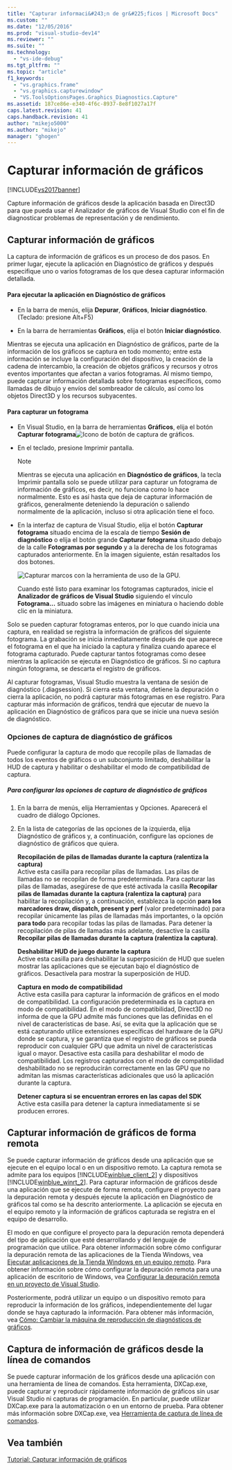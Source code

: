 ```yaml
---
title: "Capturar informaci&#243;n de gr&#225;ficos | Microsoft Docs"
ms.custom: ""
ms.date: "12/05/2016"
ms.prod: "visual-studio-dev14"
ms.reviewer: ""
ms.suite: ""
ms.technology: 
  - "vs-ide-debug"
ms.tgt_pltfrm: ""
ms.topic: "article"
f1_keywords: 
  - "vs.graphics.frame"
  - "vs.graphics.capturewindow"
  - "VS.ToolsOptionsPages.Graphics_Diagnostics.Capture"
ms.assetid: 187ce86e-e340-4f6c-8937-8e8f1027a17f
caps.latest.revision: 41
caps.handback.revision: 41
author: "mikejo5000"
ms.author: "mikejo"
manager: "ghogen"
---
```

# Capturar informaci&#243;n de gr&#225;ficos
[!INCLUDE[vs2017banner](../code-quality/includes/vs2017banner.md)]

Capture información de gráficos desde la aplicación basada en Direct3D para que pueda usar el Analizador de gráficos de Visual Studio con el fin de diagnosticar problemas de representación y de rendimiento.  
  
## Capturar información de gráficos  
 La captura de información de gráficos es un proceso de dos pasos.  En primer lugar, ejecute la aplicación en Diagnóstico de gráficos y después especifique uno o varios fotogramas de los que desea capturar información detallada.  
  
#### Para ejecutar la aplicación en Diagnóstico de gráficos  
  
-   En la barra de menús, elija **Depurar**, **Gráficos**, **Iniciar diagnóstico**.  \(Teclado: presione Alt\+F5\)  
  
-   En la barra de herramientas **Gráficos**, elija el botón **Iniciar diagnóstico**.  
  
 Mientras se ejecuta una aplicación en Diagnóstico de gráficos, parte de la información de los gráficos se captura en todo momento; entre esta información se incluye la configuración del dispositivo, la creación de la cadena de intercambio, la creación de objetos gráficos y recursos y otros eventos importantes que afectan a varios fotogramas.  Al mismo tiempo, puede capturar información detallada sobre fotogramas específicos, como llamadas de dibujo y envíos del sombreador de cálculo, así como los objetos Direct3D y los recursos subyacentes.  
  
#### Para capturar un fotograma  
  
-   En Visual Studio, en la barra de herramientas **Gráficos**, elija el botón **Capturar fotograma**![Icono de botón de captura de gráficos](~/docs/debugger/graphics/media/debuggingdirectxgraphics.png "DebuggingDirectXGraphics").  
  
-   En el teclado, presione Imprimir pantalla.  
  
    > [!NOTE]
    >  Mientras se ejecuta una aplicación en **Diagnóstico de gráficos**, la tecla Imprimir pantalla solo se puede utilizar para capturar un fotograma de información de gráficos, es decir, no funciona como lo hace normalmente.  Esto es así hasta que deja de capturar información de gráficos, generalmente deteniendo la depuración o saliendo normalmente de la aplicación, incluso si otra aplicación tiene el foco.  
  
-   En la interfaz de captura de Visual Studio, elija el botón **Capturar fotograma** situado encima de la escala de tiempo **Sesión de diagnóstico** o elija el botón grande **Capturar fotograma** situado debajo de la calle **Fotogramas por segundo** y a la derecha de los fotogramas capturados anteriormente.  En la imagen siguiente, están resaltados los dos botones.  
  
     ![Capturar marcos con la herramienta de uso de la GPU.](../debugger/media/pix_gpu_usage_tool_capture_frame.png "pix\_gpu\_usage\_tool\_capture\_frame")  
  
     Cuando esté listo para examinar los fotogramas capturados, inicie el **Analizador de gráficos de Visual Studio** siguiendo el vínculo **Fotograma...** situado sobre las imágenes en miniatura o haciendo doble clic en la miniatura.  
  
 Solo se pueden capturar fotogramas enteros, por lo que cuando inicia una captura, en realidad se registra la información de gráficos del siguiente fotograma.  La grabación se inicia inmediatamente después de que aparece el fotograma en el que ha iniciado la captura y finaliza cuando aparece el fotograma capturado.  Puede capturar tantos fotogramas como desee mientras la aplicación se ejecuta en Diagnóstico de gráficos.  Si no captura ningún fotograma, se descarta el registro de gráficos.  
  
 Al capturar fotogramas, Visual Studio muestra la ventana de sesión de diagnóstico \(.diagsession\).  Si cierra esta ventana, detiene la depuración o cierra la aplicación, no podrá capturar más fotogramas en ese registro.  Para capturar más información de gráficos, tendrá que ejecutar de nuevo la aplicación en Diagnóstico de gráficos para que se inicie una nueva sesión de diagnóstico.  
  
### Opciones de captura de diagnóstico de gráficos  
 Puede configurar la captura de modo que recopile pilas de llamadas de todos los eventos de gráficos o un subconjunto limitado, deshabilitar la HUD de captura y habilitar o deshabilitar el modo de compatibilidad de captura.  
  
##### Para configurar las opciones de captura de diagnóstico de gráficos  
  
1.  En la barra de menús, elija Herramientas y Opciones.  Aparecerá el cuadro de diálogo Opciones.  
  
2.  En la lista de categorías de las opciones de la izquierda, elija Diagnóstico de gráficos y, a continuación, configure las opciones de diagnóstico de gráficos que quiera.  
  
     **Recopilación de pilas de llamadas durante la captura \(ralentiza la captura\)**  
     Active esta casilla para recopilar pilas de llamadas.  Las pilas de llamadas no se recopilan de forma predeterminada.  Para capturar las pilas de llamadas, asegúrese de que esté activada la casilla **Recopilar pilas de llamadas durante la captura \(ralentiza la captura\)** para habilitar la recopilación y, a continuación, establezca la opción **para los marcadores draw, dispatch, present y perf** \(valor predeterminado\) para recopilar únicamente las pilas de llamadas más importantes, o la opción **para todo** para recopilar todas las pilas de llamadas.  Para detener la recopilación de pilas de llamadas más adelante, desactive la casilla **Recopilar pilas de llamadas durante la captura \(ralentiza la captura\)**.  
  
     **Deshabilitar HUD de juego durante la captura**  
     Active esta casilla para deshabilitar la superposición de HUD que suelen mostrar las aplicaciones que se ejecutan bajo el diagnóstico de gráficos.  Desactívela para mostrar la superposición de HUD.  
  
     **Captura en modo de compatibilidad**  
     Active esta casilla para capturar la información de gráficos en el modo de compatibilidad.  La configuración predeterminada es la captura en modo de compatibilidad.  En el modo de compatibilidad, Direct3D no informa de que la GPU admite más funciones que las definidas en el nivel de características de base.  Así, se evita que la aplicación que se está capturando utilice extensiones específicas del hardware de la GPU donde se captura, y se garantiza que el registro de gráficos se pueda reproducir con cualquier GPU que admita un nivel de características igual o mayor.  Desactive esta casilla para deshabilitar el modo de compatibilidad. Los registros capturados con el modo de compatibilidad deshabilitado no se reproducirán correctamente en las GPU que no admitan las mismas características adicionales que usó la aplicación durante la captura.  
  
     **Detener captura si se encuentran errores en las capas del SDK**  
     Active esta casilla para detener la captura inmediatamente si se producen errores.  
  
## Capturar información de gráficos de forma remota  
 Se puede capturar información de gráficos desde una aplicación que se ejecute en el equipo local o en un dispositivo remoto.  La captura remota se admite para los equipos [!INCLUDE[winblue_client_2](../debugger/includes/winblue_client_2_md.md)] y dispositivos [!INCLUDE[winblue_winrt_2](../debugger/includes/winblue_winrt_2_md.md)].  Para capturar información de gráficos desde una aplicación que se ejecute de forma remota, configure el proyecto para la depuración remota y después ejecute la aplicación en Diagnóstico de gráficos tal como se ha descrito anteriormente.  La aplicación se ejecuta en el equipo remoto y la información de gráficos capturada se registra en el equipo de desarrollo.  
  
 El modo en que configure el proyecto para la depuración remota dependerá del tipo de aplicación que esté desarrollando y del lenguaje de programación que utilice.  Para obtener información sobre cómo configurar la depuración remota de las aplicaciones de la Tienda Windows, vea [Ejecutar aplicaciones de la Tienda Windows en un equipo remoto](../debugger/run-windows-store-apps-on-a-remote-machine.md).  Para obtener información sobre cómo configurar la depuración remota para una aplicación de escritorio de Windows, vea [Configurar la depuración remota en un proyecto de Visual Studio](../Topic/Set%20Up%20Remote%20Debugging%20for%20a%20Visual%20Studio%20Project.md).  
  
 Posteriormente, podrá utilizar un equipo o un dispositivo remoto para reproducir la información de los gráficos, independientemente del lugar donde se haya capturado la información.  Para obtener más información, vea [Cómo: Cambiar la máquina de reproducción de diagnósticos de gráficos](../debugger/how-to-change-the-graphics-diagnostics-playback-machine.md).  
  
## Captura de información de gráficos desde la línea de comandos  
 Se puede capturar información de los gráficos desde una aplicación con una herramienta de línea de comandos.  Esta herramienta, DXCap.exe, puede capturar y reproducir rápidamente información de gráficos sin usar Visual Studio ni capturas de programación.  En particular, puede utilizar DXCap.exe para la automatización o en un entorno de prueba.  Para obtener más información sobre DXCap.exe, vea [Herramienta de captura de línea de comandos](../debugger/command-line-capture-tool.md).  
  
## Vea también  
 [Tutorial: Capturar información de gráficos](../debugger/walkthrough-capturing-graphics-information.md)